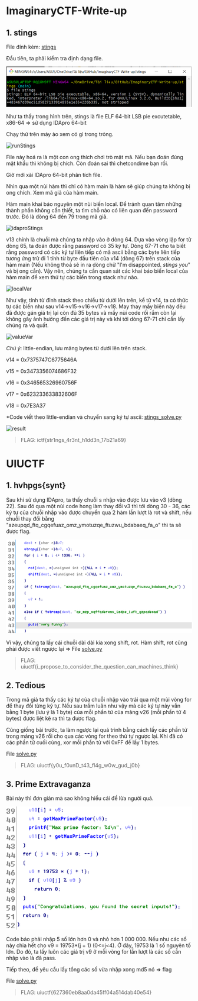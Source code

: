 # ImaginaryCTF-Write-up
## 1. stings
File đính kèm: [stings](https://github.com/thune-work/ImaginaryCTF-Write-up/tree/main/stings)

Đầu tiên, ta phải kiểm tra định dạng file.

![checkStings](https://github.com/thune-work/Write-up-RE/blob/main/Image/stings/fileStings.PNG)

Như ta thấy trong hình trên, stings là file ELF 64-bit LSB pie excutetable, x86-64 => sử dụng IDApro 64-bit

Chạy thử trên máy ảo xem có gì trong trỏng.

![runStings](https://github.com/thune-work/ImaginaryCTF-Write-up/blob/main/Image/stings/runStings.PNG)

File này hoá ra là một con ong thích chơi trò mật mã. Nếu bạn đoán đúng mật khẩu thì không bị chích. Còn đoán sai thì chetcondime bạn rồi.

Giờ mới xài IDApro 64-bit phân tích file.

Nhìn qua một nùi hàm thì chỉ có hàm main là hàm sẽ giúp chúng ta không bị ong chích. Xem mã giả của hàm main.

Hàm main khai báo nguyên một nùi biến local. Để tránh quan tâm những thành phần không cần thiết, ta tìm chỗ nào có liên quan đến password trước. Đó là dòng 64 đến 79 trong mã giả.

![idaproStings](https://github.com/thune-work/ImaginaryCTF-Write-up/blob/main/Image/stings/idapro.PNG)

v13 chính là chuỗi mà chúng ta nhập vào ở dòng 64. Dựa vào vòng lặp for từ dòng 65, ta đoán được rằng password có 35 ký tự. Dòng 67-71 cho ta biết rằng password có các ký tự liên tiếp có mã ascii bằng các byte liên tiếp tương ứng trừ đi 1 tính từ byte đầu tiên của v14 (dòng 67) trên stack của hàm main (Nếu không thoả sẽ in ra dòng chữ "I'm disappointed. *stings you*" và bị ong cắn). Vậy nên, chúng ta cần quan sát các khai báo biến local của hàm main để xem thứ tự các biến trong stack như nào.

![localVar](https://github.com/thune-work/ImaginaryCTF-Write-up/blob/main/Image/stings/localvar.PNG)

Như vậy, tính từ đỉnh stack theo chiều từ dưới lên trên, kể từ v14, ta có thức tự các biến như sau v14->v15->v16->v17->v18. May thay mấy biến này đều đã được gán giá trị lại còn đủ 35 bytes và mấy nùi code rối rắm còn lại không gây ảnh hưởng đến các giá trị này và khi tới dòng 67-71 chỉ cần lấy chúng ra và quất.

![valueVar](https://github.com/thune-work/ImaginaryCTF-Write-up/blob/main/Image/stings/valueVar.PNG)

*Chú ý*: little-endian, lưu mảng bytes từ dưới lên trên stack.

v14 = 0x7375747C6775646A

v15 = 0x3473356074686F32

v16 = 0x346565326960756F

v17 = 0x623233633832606F

v18 = 0x7E3A37

*Code viết theo little-endian và chuyển sang ký tự ascii: [stings_solve.py](https://github.com/thune-work/ImaginaryCTF-Write-up/tree/main/stings/stings_solve.py)

![result](https://github.com/thune-work/ImaginaryCTF-Write-up/blob/main/Image/stings/result.PNG)

> FLAG: ictf{str1ngs_4r3nt_h1dd3n_17b21a69}


# UIUCTF
## 1. hvhpgs{synt}
Sau khi sử dụng IDApro, ta thấy chuỗi s nhập vào được lưu vào v3 (dòng 22). Sau đó qua một nùi code hong làm thay đổi v3 thì tới dòng 30 - 36, các ký tự của chuỗi nhập vào được chuyển qua 2 hàm lần lượt là rot và shift, nếu chuỗi thay đổi bằng "azeupqd_ftq_cgqefuaz_omz_ymotuzqe_ftuzwu_bdabaeq_fa_o" thì ta sẽ được flag.

![main](https://github.com/thune-work/Write-up-RE/blob/main/Image/hvhpgs%7Bsynt%7D/IDApro.PNG)

Vì vậy, chúng ta lấy cái chuỗi dài dài kia xong shift, rot. Hàm shift, rot cũng phải được viết ngược lại => File [solve.py](https://github.com/thune-work/Write-up-RE/blob/main/hvhpgs%7Bsynt%7D/solve.py)

>FLAG: uiuctf{i_propose_to_consider_the_question_can_machines_think}
>
## 2. Tedious
Trong mã giả ta thấy các ký tự của chuỗi nhập vào trải qua một mùi vòng for để thay đổi từng ký tự. Nếu sau trầm luân như vậy mà các ký tự này vẫn bằng 1 byte (lưu ý là 1 byte) của mỗi phần tử của mảng v26 (mỗi phần tử 4 bytes) được liệt kê ra thì ta được flag.

Cũng giống bài trước, ta làm ngược lại quá trình bằng cách lấy các phần tử trong mảng v26 rồi cho qua các vòng for theo thứ tự ngược lại. Khi đã có các phần tử cuối cùng, xor mỗi phần tử với 0xFF để lấy 1 bytes.

File [solve.py](https://github.com/thune-work/Write-up-RE/blob/main/Tedious/solve.py)

> FLAG: uiuctf{y0u_f0unD_t43_fl4g_w0w_gud_j0b}

## 3. Prime Extravaganza
Bài này thì đơn giản mà sao không hiểu cái đề lừa người quá. 

![idapro](https://github.com/thune-work/Write-up-RE/blob/main/Image/Prime%20Extravaganza/Capture.PNG)

Code bảo phải nhập 5 số lớn hơn 0 và nhỏ hơn 1 000 000. Nếu như các số này chia hết cho v9 = 19753*(j + 1) (0<=j<4). Ở đây, 19753 là 1 số nguyên tố lớn. Do đó, ta lấy luôn các giá trị v9 ở mỗi vòng for lần lượt là các số cần nhập vào là đã pass. 

Tiếp theo, đề yêu cẩu lấy tổng các số vừa nhập xong md5 nó => flag

File [solve.py](https://github.com/thune-work/Write-up-RE/blob/main/File%20solve/Prime%20Extravaganza/solve.py)

>FLAG: uiuctf{627360eb8aa0da45ff04a514dab40e54}

